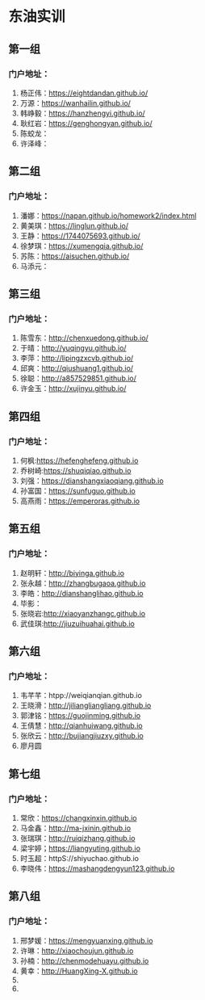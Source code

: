 # 东油实训

## 第一组

### 门户地址：

1. 杨正伟：https://eightdandan.github.io/
2. 万源：https://wanhailin.github.io/
3. 韩峥毅：https://hanzhengyi.github.io/
4. 耿红岩：https://genghongyan.github.io/
5. 陈蛟龙：
6. 许泽峰：

## 第二组

### 门户地址：

1. 潘娜：https://napan.github.io/homework2/index.html
2. 黄美琪：https://linglun.github.io/
3. 王静：https://1744075693.github.io/
4. 徐梦琪：https://xumengqia.github.io/
5. 苏陈：https://aisuchen.github.io/
6. 马添元：

## 第三组

### 门户地址：

1. 陈雪东：http://chenxuedong.github.io/
2. 于晴：http://yuqingyu.github.io/
3. 李萍：http://lipingzxcvb.github.io/
4. 邱爽：http://qiushuang1.github.io/
5. 徐聪：http://a857529851.github.io/
6. 许金玉：http://xujinyu.github.io/

## 第四组

### 门户地址：

1. 何枫:https://hefenghefeng.github.io
2. 乔树崎:https://shuqiqiao.github.io
3. 刘强：https://dianshangxiaoqiang.github.io
4. 孙富国：https://sunfuguo.github.io
5. 高燕雨：https://emperoras.github.io

## 第五组

### 门户地址：

1. 赵明轩：http://biyinga.github.io
2. 张永越：http://zhangbugaoa.github.io
3. 李皓：http://dianshanglihao.github.io
4. 毕影：
5. 张晓岩:http://xiaoyanzhangc.github.io
6. 武佳琪:http://jiuzuihuahai.github.io

## 第六组

### 门户地址：

1. 韦芊芊：htpp://weiqianqian.github.io 
2. 王晓滑：http://jiliangliangliang.github.io
3. 郭津铭：https://guojinming.github.io
4. 王倩慧：http://qianhuiwang.github.io
5. 张欣云：http://bujiangjiuzxy.github.io
6. 廖月圆

## 第七组

### 门户地址：

1. 常欣：https://changxinxin.github.io
2. 马金鑫：http://ma-jxinin.github.io
3. 张瑞琪：http://ruiqizhang.github.io
4. 梁宇婷；https://liangyuting.github.io
5. 时玉超：httpS://shiyuchao.github.io
6. 李晓伟：https://mashangdengyun123.github.io

## 第八组

### 门户地址：

1. 邢梦媛：https://mengyuanxing.github.io
2. 许琳：http://xiaochoujun.github.io
3. 孙楠：http://chenmodehuayu.github.io
4. 黄幸：http://HuangXing-X.github.io
5. 
6. 

